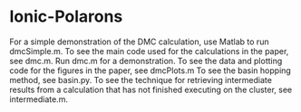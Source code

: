 # Ionic-Polarons

For a simple demonstration of the DMC calculation, use Matlab to run dmcSimple.m.
To see the main code used for the calculations in the paper, see dmc.m. Run dmc.m for a demonstration. 
To see the data and plotting code for the figures in the paper, see dmcPlots.m
To see the basin hopping method, see basin.py.
To see the technique for retrieving intermediate results from a calculation that has not finished executing on the cluster, see intermediate.m.
